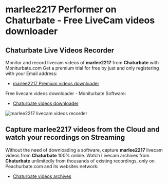 # marlee2217 Performer on Chaturbate - Free LiveCam videos downloader

## Chaturbate Live Videos Recorder

Monitor and record livecam videos of **marlee2217** from **Chaturbate** with Moniturbate.com
Get a premium trial for free by just and only registering with your Email address:
* [marlee2217 Premium videos downloader](https://moniturbate.com/request-demo-licence-key.html)

Free livecam videos downloader - Moniturbate Software:
* [Chaturbate videos downloader](https://moniturbate.com/moniturbate-download-software.html)

![marlee2217 livecam videos recorder](https://peachurnet.com/templates/moniturbate-software.png)


## Capture marlee2217 videos from the Cloud and watch your recordings on Streaming

Without the need of downloading a software, capture **marlee2217** livecam videos from **Chaturbate** 100% online.
Watch Livecam archives from **Chaturbate** unlimitedly from thousands of existing recordings, only on Peachurbate.com and its websites network:
* [Chaturbate videos archives](https://peachurnet.com/)